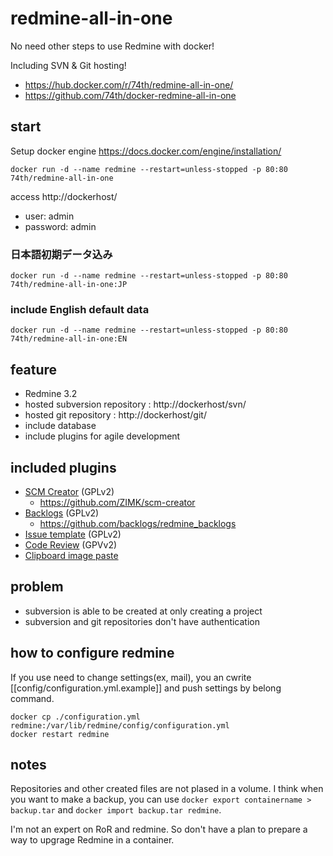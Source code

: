 # redmine-all-in-one

No need other steps to use Redmine with docker!

Including SVN & Git hosting!

* https://hub.docker.com/r/74th/redmine-all-in-one/
* https://github.com/74th/docker-redmine-all-in-one

## start

Setup docker engine https://docs.docker.com/engine/installation/

```docker run -d --name redmine --restart=unless-stopped -p 80:80 74th/redmine-all-in-one```

access http://dockerhost/

* user: admin
* password: admin

### 日本語初期データ込み

```docker run -d --name redmine --restart=unless-stopped -p 80:80 74th/redmine-all-in-one:JP```

### include English default data

```docker run -d --name redmine --restart=unless-stopped -p 80:80 74th/redmine-all-in-one:EN```

## feature

* Redmine 3.2
* hosted subversion repository : http://dockerhost/svn/
* hosted git repository : http://dockerhost/git/
* include database
* include plugins for agile development

## included plugins

* [SCM Creator](http://www.redmine.org/plugins/redmine_scm) (GPLv2)
    * https://github.com/ZIMK/scm-creator
* [Backlogs](http://www.redminebacklogs.net/) (GPLv2)
    * https://github.com/backlogs/redmine_backlogs
* [Issue template](http://www.redmine.org/plugins/issue_templates) (GPLv2)
* [Code Review](http://www.redmine.org/plugins/redmine_code_review) (GPVv2)
* [Clipboard image paste](https://github.com/peclik/clipboard_image_paste)

## problem

* subversion is able to be created at only creating a project
* subversion and git repositories don't have authentication

## how to configure redmine

If you use need to change settings(ex, mail), you an cwrite [[config/configuration.yml.example]] and push settings by belong command.

```
docker cp ./configuration.yml redmine:/var/lib/redmine/config/configuration.yml
docker restart redmine
```

## notes

Repositories and other created files are not plased in a volume. I think  when you want to make a backup, you can use ```docker export containername > backup.tar```  and ```docker import backup.tar redmine```.

I'm not an expert on RoR and redmine. So don't have a plan to prepare a way to upgrage Redmine in a container.
